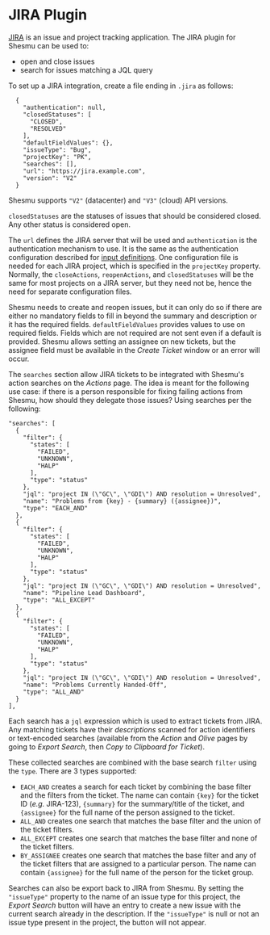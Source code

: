 # JIRA Plugin
[JIRA](https://www.atlassian.com/software/jira) is an issue and project tracking
application. The JIRA plugin for Shesmu can be used to:

- open and close issues
- search for issues matching a JQL query

To set up a JIRA integration, create a file ending in `.jira` as follows:

      {
        "authentication": null,
        "closedStatuses": [
          "CLOSED",
          "RESOLVED"
        ],
        "defaultFieldValues": {},
        "issueType": "Bug",
        "projectKey": "PK",
        "searches": [],
        "url": "https://jira.example.com",
        "version": "V2"
      }

Shesmu supports `"V2"` (datacenter) and `"V3"` (cloud) API versions.

`closedStatuses` are the statuses of issues that should be considered closed.
Any other status is considered open.

The `url` defines the JIRA server that will be used and `authentication` is the
authentication mechanism to use. It is the same as the authentication
configuration described for [input definitions](README.md). One configuration
file is needed for each JIRA project, which is specified in the `projectKey`
property. Normally, the `closeActions`, `reopenActions`, and `closedStatuses`
will be the same for most projects on a JIRA server, but they need not be,
hence the need for separate configuration files.

Shesmu needs to create and reopen issues, but it can only do so if there are
either no mandatory fields to fill in beyond the summary and description or it
has the required fields.  `defaultFieldValues` provides values to use on
required fields. Fields which are not required are not sent even if a default
is provided. Shesmu allows setting an assignee on new tickets, but the assignee
field must be available in the _Create Ticket_ window or an error will occur.


The `searches` section allow JIRA tickets to be integrated with Shesmu's action
searches on the _Actions_ page. The idea is meant for the following use case:
if there is a person responsible for fixing failing actions from Shesmu, how
should they delegate those issues? Using searches per the following:


    "searches": [
      {
        "filter": {
          "states": [
            "FAILED",
            "UNKNOWN",
            "HALP"
          ],
          "type": "status"
        },
        "jql": "project IN (\"GC\", \"GDI\") AND resolution = Unresolved",
        "name": "Problems from {key} - {summary} ({assignee})",
        "type": "EACH_AND"
      },
      {
        "filter": {
          "states": [
            "FAILED",
            "UNKNOWN",
            "HALP"
          ],
          "type": "status"
        },
        "jql": "project IN (\"GC\", \"GDI\") AND resolution = Unresolved",
        "name": "Pipeline Lead Dashboard",
        "type": "ALL_EXCEPT"
      },
      {
        "filter": {
          "states": [
            "FAILED",
            "UNKNOWN",
            "HALP"
          ],
          "type": "status"
        },
        "jql": "project IN (\"GC\", \"GDI\") AND resolution = Unresolved",
        "name": "Problems Currently Handed-Off",
        "type": "ALL_AND"
      }
    ],

Each search has a `jql` expression which is used to extract tickets from JIRA.
Any matching tickets have their _descriptions_ scanned for action identifiers
or text-encoded searches (available from the _Action_ and _Olive_ pages by
going to _Export Search_, then _Copy to Clipboard for Ticket_).

These collected searches are combined with the base search `filter` using the
`type`. There are 3 types supported:

- `EACH_AND` creates a search for each ticket by combining the base filter
  and the filters from the ticket. The name can contain `{key}` for the ticket
	ID (_e.g._ JIRA-123), `{summary}` for the summary/title of the ticket, and
  `{assignee}` for the full name of the person assigned to the ticket.
- `ALL_AND` creates one search that matches the base filter and the union of
  the ticket filters.
- `ALL_EXCEPT` creates one search that matches the base filter and none of the
  ticket filters.
- `BY_ASSIGNEE` creates one search that matches the base filter and any of the
	ticket filters that are assigned to a particular person. The name can contain
  `{assignee}` for the full name of the person for the ticket group.

Searches can also be export back to JIRA from Shesmu. By setting the
`"issueType"` property to the name of an issue type for this project, the
_Export Search_ button will have an entry to create a new issue with the
current search already in the description.  If the `"issueType"` is null or not
an issue type present in the project, the button will not appear.
